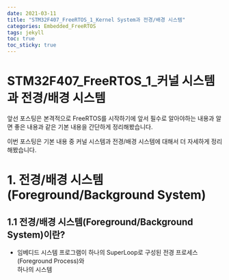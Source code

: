 ```yaml
---
date: 2021-03-11
title: "STM32F407_FreeRTOS_1_Kernel System과 전경/배경 시스템"
categories: Embedded_FreeRTOS
tags: jekyll
toc: true  
toc_sticky: true 
---
```


STM32F407_FreeRTOS_1_커널 시스템과 전경/배경 시스템
=============
앞선 포스팅은 본격적으로 FreeRTOS를 시작하기에 앞서 필수로 알아야하는 내용과 알면 좋은 내용과 같은 기본 내용을 간단하게 정리해봤습니다.

이번 포스팅은 기본 내용 중 커널 시스템과 전경/배경 시스템에 대해서 더 자세하게 정리해봤습니다.

# 1. 전경/배경 시스템(Foreground/Background System)
## 1.1 전경/배경 시스템(Foreground/Background System)이란?
* 임베디드 시스템 프로그램이 하나의 SuperLoop로 구성된 전경 프로세스(Foreground Process)와    
  하나의 시스템
